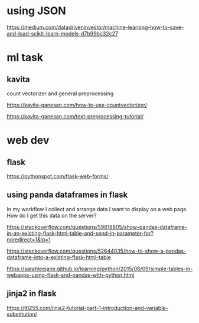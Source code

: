 
# using JSON
https://medium.com/datadriveninvestor/machine-learning-how-to-save-and-load-scikit-learn-models-d7b99bc32c27

# ml task
## kavita
count vectorizer and general preprocessing

https://kavita-ganesan.com/how-to-use-countvectorizer/

https://kavita-ganesan.com/text-preprocessing-tutorial/

# web dev
## flask

https://pythonspot.com/flask-web-forms/

## using panda dataframes in flask
In my workflow I collect and arrange data I want to display on a web page. How do I get this data on the server?

https://stackoverflow.com/questions/59818805/show-pandas-dataframe-in-an-existing-flask-html-table-and-send-in-parameter-for?noredirect=1&lq=1

https://stackoverflow.com/questions/52644035/how-to-show-a-pandas-dataframe-into-a-existing-flask-html-table

https://sarahleejane.github.io/learning/python/2015/08/09/simple-tables-in-webapps-using-flask-and-pandas-with-python.html

## jinja2 in flask

https://ttl255.com/jinja2-tutorial-part-1-introduction-and-variable-substitution/

